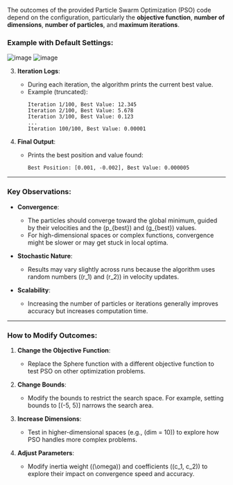 The outcomes of the provided Particle Swarm Optimization (PSO) code depend on the configuration, particularly the **objective function**, **number of dimensions**, **number of particles**, and **maximum iterations**.

### Example with Default Settings:

![image](https://github.com/user-attachments/assets/3618072a-3f68-4bf2-892d-9cd7fa99297f)
![image](https://github.com/user-attachments/assets/a57d6c82-75e8-4878-bd97-2b95e135b5a3)

3. **Iteration Logs**:
   - During each iteration, the algorithm prints the current best value.
   - Example (truncated):
     ```
     Iteration 1/100, Best Value: 12.345
     Iteration 2/100, Best Value: 5.678
     Iteration 3/100, Best Value: 0.123
     ...
     Iteration 100/100, Best Value: 0.00001
     ```

4. **Final Output**:
   - Prints the best position and value found:
     ```
     Best Position: [0.001, -0.002], Best Value: 0.000005
     ```

---

### Key Observations:
- **Convergence**:
  - The particles should converge toward the global minimum, guided by their velocities and the \(p_{best}\) and \(g_{best}\) values.
  - For high-dimensional spaces or complex functions, convergence might be slower or may get stuck in local optima.

- **Stochastic Nature**:
  - Results may vary slightly across runs because the algorithm uses random numbers (\(r_1\) and \(r_2\)) in velocity updates.

- **Scalability**:
  - Increasing the number of particles or iterations generally improves accuracy but increases computation time.

---

### How to Modify Outcomes:
1. **Change the Objective Function**:
   - Replace the Sphere function with a different objective function to test PSO on other optimization problems.

2. **Change Bounds**:
   - Modify the bounds to restrict the search space. For example, setting bounds to [\(-5, 5\)] narrows the search area.

3. **Increase Dimensions**:
   - Test in higher-dimensional spaces (e.g., \(dim = 10\)) to explore how PSO handles more complex problems.

4. **Adjust Parameters**:
   - Modify inertia weight (\(\omega\)) and coefficients (\(c_1, c_2\)) to explore their impact on convergence speed and accuracy.
